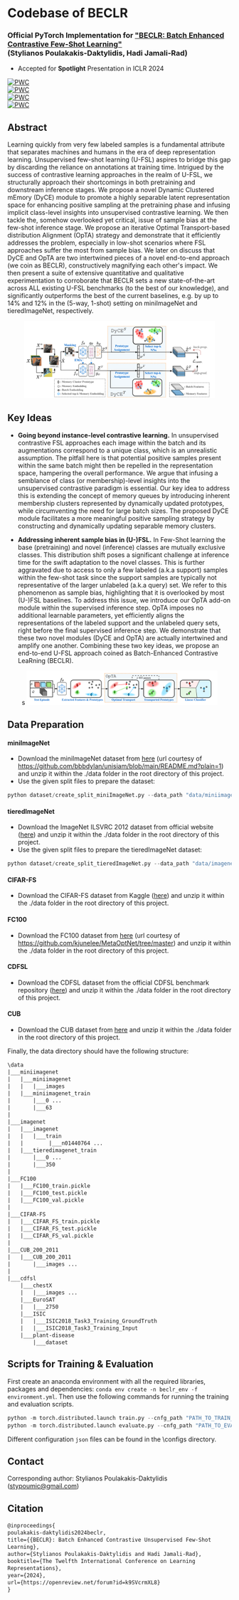 # Codebase of BECLR
### Official PyTorch Implementation for ["BECLR: Batch Enhanced Contrastive Few-Shot Learning"](https://openreview.net/forum?id=k9SVcrmXL8)<br> (Stylianos Poulakakis-Daktylidis, Hadi Jamali-Rad)

* Accepted for **Spotlight** Presentation in ICLR 2024 

[![PWC](https://img.shields.io/endpoint.svg?url=https://paperswithcode.com/badge/beclr-batch-enhanced-contrastive-few-shot/unsupervised-few-shot-image-classification-on)](https://paperswithcode.com/sota/unsupervised-few-shot-image-classification-on?p=beclr-batch-enhanced-contrastive-few-shot) \
[![PWC](https://img.shields.io/endpoint.svg?url=https://paperswithcode.com/badge/beclr-batch-enhanced-contrastive-few-shot/unsupervised-few-shot-image-classification-on-1)](https://paperswithcode.com/sota/unsupervised-few-shot-image-classification-on-1?p=beclr-batch-enhanced-contrastive-few-shot) \
[![PWC](https://img.shields.io/endpoint.svg?url=https://paperswithcode.com/badge/beclr-batch-enhanced-contrastive-few-shot/unsupervised-few-shot-image-classification-on-2)](https://paperswithcode.com/sota/unsupervised-few-shot-image-classification-on-2?p=beclr-batch-enhanced-contrastive-few-shot) \
[![PWC](https://img.shields.io/endpoint.svg?url=https://paperswithcode.com/badge/beclr-batch-enhanced-contrastive-few-shot/unsupervised-few-shot-image-classification-on-3)](https://paperswithcode.com/sota/unsupervised-few-shot-image-classification-on-3?p=beclr-batch-enhanced-contrastive-few-shot)
## Abstract
Learning quickly from very few labeled samples is a fundamental attribute that separates machines and humans in the era of deep representation learning. Unsupervised few-shot learning (U-FSL) aspires to bridge this gap by discarding the reliance on annotations at training time. Intrigued by the success of contrastive learning approaches in the realm of U-FSL, we structurally approach their shortcomings in both pretraining and downstream inference stages. We propose a novel Dynamic Clustered mEmory (DyCE) module to promote a highly separable latent representation space for enhancing positive sampling at the pretraining phase and infusing implicit class-level insights into unsupervised contrastive learning. We then tackle the, somehow overlooked yet critical, issue of sample bias at the few-shot inference stage. We propose an iterative Optimal Transport-based distribution Alignment (OpTA) strategy and demonstrate that it efficiently addresses the problem, especially in low-shot scenarios where FSL approaches suffer the most from sample bias. We later on discuss that DyCE and OpTA are two intertwined pieces of a novel end-to-end approach (we coin as BECLR), constructively magnifying each other's impact. We then present a suite of extensive quantitative and qualitative experimentation to corroborate that BECLR sets a new state-of-the-art across ALL existing U-FSL benchmarks (to the best of our knowledge), and significantly outperforms the best of the current baselines, e.g. by up to $14$% and $12$% in the ($5$-way, $1$-shot) setting on miniImageNet and tieredImageNet, respectively.

<p align="center">
    <img src="images/beclr.png" width="85%" >
</p>

## Key Ideas
* **Going beyond instance-level contrastive learning.** In unsupervised contrastive FSL approaches each image within the batch and its augmentations correspond to a unique class, which is an unrealistic assumption. The pitfall here is that potential positive samples present within the same batch might then be repelled in the representation space, hampering the overall performance. We argue that infusing a semblance of class (or membership)-level insights into the unsupervised contrastive paradigm is essential. Our key idea to address this is extending the concept of memory queues by introducing inherent membership clusters represented by dynamically updated prototypes, while circumventing the need for large batch sizes. The proposed DyCE module facilitates a more meaningful positive sampling strategy by constructing and dynamically updating separable memory clusters.

* **Addressing inherent sample bias in (U-)FSL.** In Few-Shot learning the base (pretraining) and novel (inference) classes are mutually exclusive classes. This distribution shift poses a significant challenge at inference time for the swift adaptation to the novel classes. This is further aggravated due to access to only a few labeled (a.k.a support) samples within the few-shot task since the support samples are typically not representative of the larger unlabeled (a.k.a query) set. We refer to this phenomenon as sample bias, highlighting that it is overlooked by most (U-)FSL baselines. To address this issue, we introduce our OpTA add-on module within the supervised inference step. OpTA imposes no additional learnable parameters, yet efficiently aligns the representations of the labeled support and the unlabeled query sets, right before the final supervised inference step. We demonstrate that these two novel modules (DyCE and OpTA) are actually intertwined and amplify one another. Combining these two key ideas, we propose an end-to-end U-FSL approach coined as Batch-Enhanced Contrastive LeaRning (BECLR).


<p align="center">s
  <img src="images/opta.png" width="85%" /> 
</p>



## Data Preparation
#### miniImageNet
* Download the miniImageNet dataset from [here](https://drive.google.com/file/d/1BfEBMlrf5UT4aNOoJPaa83CgbGWZAAAk/view?usp=sharing) (url courtesy of https://github.com/bbbdylan/unisiam/blob/main/README.md?plain=1) and unzip it within the ./data folder in the root directory of this project.
* Use the given split files to prepare the dataset:
```python
python dataset/create_split_miniImageNet.py --data_path "data/miniimagenet/miniimagenet" --split_path "dataset/split" --save_path "data/miniimagenet/miniimagenet_train" --partition "train"
```

#### tieredImageNet
* Download the ImageNet ILSVRC 2012 dataset from official website ([here](https://image-net.org/)) and unzip it within the ./data folder in the root directory of this project.
* Use the given split files to prepare the tieredImageNet dataset:
```python
python dataset/create_split_tieredImageNet.py --data_path "data/imagenet/train" --split_path "dataset/split" --save_path "data/imagenet/tieredimagenet_train" 
```

#### CIFAR-FS
* Download the CIFAR-FS dataset from Kaggle ([here](https://image-net.org/)) and unzip it within the ./data folder in the root directory of this project.

#### FC100
* Download the FC100 dataset from [here](https://image-net.org/) (url courtesy of https://github.com/kjunelee/MetaOptNet/tree/master) and unzip it within the ./data folder in the root directory of this project.

#### CDFSL
* Download the CDFSL dataset from the official CDFSL benchmark repository ([here](https://github.com/IBM/cdfsl-benchmark)) and unzip it within the ./data folder in the root directory of this project.

#### CUB
* Download the CUB dataset from [here](https://drive.google.com/file/d/1hbzc_P1FuxMkcabkgn9ZKinBwW683j45/view) and unzip it within the ./data folder in the root directory of this project.


Finally, the data directory should have the following structure:
```
\data
|___miniimagenet
|   |___miniimagenet
|   |   |___images
|   |___miniimagenet_train
|       |___0 ...
|       |___63
|   
|___imagenet
|   |___imagenet
|   |   |___train
|   |        |___n01440764 ...
|   |___tieredimagenet_train
|       |___0 ...
|       |___350
|
|___FC100
|   |___FC100_train.pickle
|   |___FC100_test.pickle
|   |___FC100_val.pickle
|
|___CIFAR-FS
|   |___CIFAR_FS_train.pickle
|   |___CIFAR_FS_test.pickle
|   |___CIFAR_FS_val.pickle
|
|___CUB_200_2011
|   |___CUB_200_2011
|       |___images ...
|
|___cdfsl
    |___chestX
    |   |___images ...
    |___EuroSAT
    |   |___2750
    |___ISIC
    |   |___ISIC2018_Task3_Training_GroundTruth
    |   |___ISIC2018_Task3_Training_Input
    |___plant-disease
        |___dataset
```

## Scripts for Training & Evaluation
First create an anaconda environment with all the required libraries, packages and dependencies: `conda env create -n beclr_env -f environment.yml`. Then use the following commands for running the training and evaluation scripts.
```python
python -m torch.distributed.launch train.py --cnfg_path "PATH_TO_TRAIN_CONFIG.JSON"
python -m torch.distributed.launch evaluate.py --cnfg_path "PATH_TO_EVAL_CONFIG.JSON"
```
Different configuration `json` files can be found in the \configs directory.

## Contact
Corresponding author: Stylianos Poulakakis-Daktylidis (<stypoumic@gmail.com>)


## Citation
```(bibtex)
@inproceedings{
poulakakis-daktylidis2024beclr,
title={{BECLR}: Batch Enhanced Contrastive Unsupervised Few-Shot Learning},
author={Stylianos Poulakakis-Daktylidis and Hadi Jamali-Rad},
booktitle={The Twelfth International Conference on Learning Representations},
year={2024},
url={https://openreview.net/forum?id=k9SVcrmXL8}
}
```